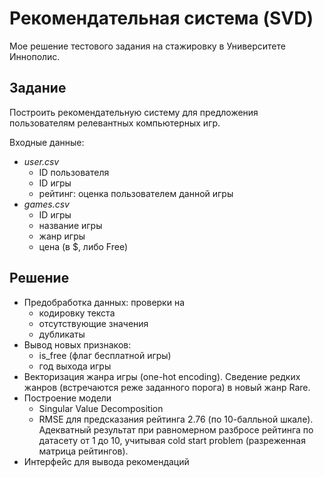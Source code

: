 # Рекомендательная система (SVD)

Мое решение тестового задания на стажировку в Университете Иннополис.

## Задание
Построить рекомендательную систему для предложения пользователям релевантных компьютерных игр.

Входные данные:
- *user.csv*
  - ID пользователя
  - ID игры
  - рейтинг: оценка пользователем данной игры
- *games.csv*
  - ID игры
  - название игры
  - жанр игры
  - цена (в $, либо Free)

## Решение

- Предобработка данных: проверки на
  - кодировку текста
  - отсутствующие значения
  - дубликаты
- Вывод новых признаков:
  - is_free (флаг бесплатной игры)
  - год выхода игры
- Векторизация жанра игры (one-hot encoding). Сведение редких жанров (встречаются реже заданного порога) в новый жанр Rare.
- Построение модели
  - Singular Value Decomposition
  - RMSE для предсказания рейтинга 2.76 (по 10-балльной шкале). Адекватный результат при равномерном разбросе рейтинга по датасету от 1 до 10, учитывая cold start problem (разреженная матрица рейтингов).
- Интерфейс для вывода рекомендаций
